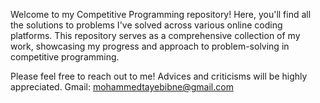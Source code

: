 Welcome to my Competitive Programming repository! Here, you'll find all the solutions to problems I've solved across various online coding platforms. This repository serves as a comprehensive collection of my work, showcasing my progress and approach to problem-solving in competitive programming.

Please feel free to reach out to me! 
Advices and criticisms will be highly appreciated.
Gmail: mohammedtayebibne@gmail.com
